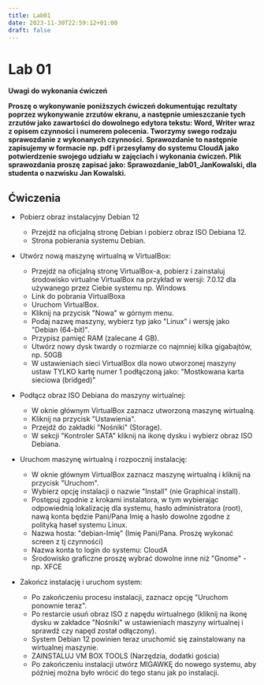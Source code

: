 ```yaml
---
title: Lab01
date: 2023-11-30T22:59:12+01:00
draft: false
---
```

# Lab 01

**Uwagi do wykonania ćwiczeń**

**Proszę o wykonywanie poniższych ćwiczeń dokumentując rezultaty poprzez wykonywanie zrzutów ekranu, a następnie umieszczanie tych zrzutów jako zawartości do dowolnego edytora tekstu: Word, Writer wraz z opisem czynności i numerem polecenia. Tworzymy swego rodzaju sprawozdanie z wykonanych czynności.**
**Sprawozdanie to następnie zapisujemy w formacie np. pdf i przesyłamy do systemu CloudA jako potwierdzenie swojego udziału w zajęciach i wykonania ćwiczeń. Plik sprawozdania proszę zapisać jako: Sprawozdanie_lab01_JanKowalski, dla studenta o nazwisku Jan Kowalski.**

## Ćwiczenia

* Pobierz obraz instalacyjny Debian 12
    * Przejdź na oficjalną stronę Debian i pobierz obraz ISO Debiana 12.
    * Strona pobierania systemu Debian.

* Utwórz nową maszynę wirtualną w VirtualBox:
    * Przejdź na oficjalną stronę VirtualBox-a, pobierz i zainstaluj środowisko virtualne VirtualBox na przykład w wersji: 7.0.12 dla używanego przez Ciebie systemu np. Windows
    * Link do pobrania VirtualBoxa 
    * Uruchom VirtualBox.
    * Kliknij na przycisk "Nowa" w górnym menu.
    * Podaj nazwę maszyny, wybierz typ jako "Linux" i wersję jako "Debian (64-bit)".
    * Przypisz pamięć RAM (zalecane 4 GB).
    * Utwórz nowy dysk twardy o rozmiarze co najmniej kilka gigabajtów, np. 50GB
    * W ustawieniach sieci VirtualBox dla nowo utworzonej maszyny ustaw TYLKO kartę numer 1 podłączoną jako: "Mostkowana karta sieciowa (bridged)"

* Podłącz obraz ISO Debiana do maszyny wirtualnej:
    * W oknie głównym VirtualBox zaznacz utworzoną maszynę wirtualną.
    * Kliknij na przycisk "Ustawienia".
    * Przejdź do zakładki "Nośniki" (Storage).
    * W sekcji "Kontroler SATA" kliknij na ikonę dysku i wybierz obraz ISO Debiana.

* Uruchom maszynę wirtualną i rozpocznij instalację:
    * W oknie głównym VirtualBox zaznacz maszynę wirtualną i kliknij na przycisk "Uruchom".
    * Wybierz opcję instalacji o nazwie "Install" (nie Graphical install).
    * Postępuj zgodnie z krokami instalatora, w tym wybierając odpowiednią lokalizację dla systemu, hasło administratora (root), nawą konta będzie Pani/Pana Imię a hasło dowolne zgodne z polityką haseł systemu Linux.
    * Nazwa hosta: "debian-Imię" (Imię Pani/Pana. Proszę wykonać screen z tj czynności)
    * Nazwa konta to login do systemu: CloudA
    * Środowisko graficzne proszę wybrać dowolne inne niż "Gnome" - np. XFCE

* Zakończ instalację i uruchom system:
    * Po zakończeniu procesu instalacji, zaznacz opcję "Uruchom ponownie teraz".
    * Po restarcie usuń obraz ISO z napędu wirtualnego (kliknij na ikonę dysku w zakładce "Nośniki" w ustawieniach maszyny wirtualnej i sprawdź czy napęd został odłączony).
    * System Debian 12 powinien teraz uruchomić się zainstalowany na wirtualnej maszynie.
    * ZAINSTALUJ VM BOX TOOLS (Narzędzia, dodatki gościa)
    * Po zakończeniu instalacji utwórz MIGAWKĘ do nowego systemu, aby później można było wrócić do tego stanu jak po instalacji.
